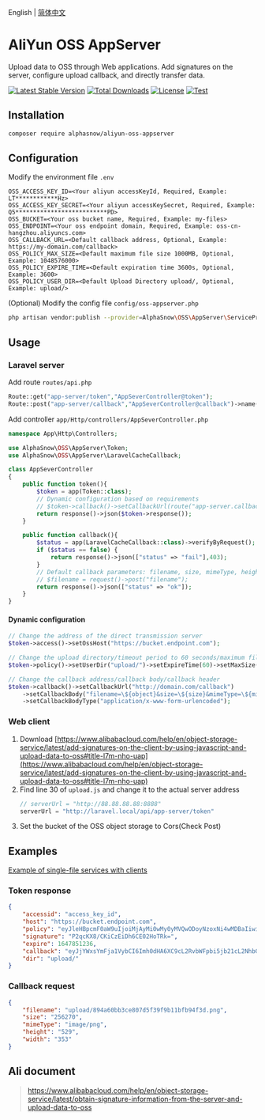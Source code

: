 English | [简体中文](README-CN.md)  

# AliYun OSS AppServer
Upload data to OSS through Web applications.
Add signatures on the server, configure upload callback, and directly transfer data.

[![Latest Stable Version](https://poser.pugx.org/alphasnow/aliyun-oss-appserver/v/stable)](https://packagist.org/packages/alphasnow/aliyun-oss-appserver)
[![Total Downloads](https://poser.pugx.org/alphasnow/aliyun-oss-appserver/downloads)](https://packagist.org/packages/alphasnow/aliyun-oss-appserver)
[![License](https://poser.pugx.org/alphasnow/aliyun-oss-appserver/license)](https://packagist.org/packages/alphasnow/aliyun-oss-appserver)
[![Test](https://github.com/alphasnow/aliyun-oss-appserver/workflows/Test/badge.svg?branch=1.x)](https://github.com/alphasnow/aliyun-oss-appserver/actions?query=branch:1.x)

## Installation
```bash
composer require alphasnow/aliyun-oss-appserver
```

## Configuration
Modify the environment file `.env`
```env
OSS_ACCESS_KEY_ID=<Your aliyun accessKeyId, Required, Example: LT************Hz>
OSS_ACCESS_KEY_SECRET=<Your aliyun accessKeySecret, Required, Example: Q5**************************PD>
OSS_BUCKET=<Your oss bucket name, Required, Example: my-files>
OSS_ENDPOINT=<Your oss endpoint domain, Required, Example: oss-cn-hangzhou.aliyuncs.com>
OSS_CALLBACK_URL=<Default callback address, Optional, Example: https://my-domain.com/callback>
OSS_POLICY_MAX_SIZE=<Default maximum file size 1000MB, Optional, Example: 1048576000>
OSS_POLICY_EXPIRE_TIME=<Default expiration time 3600s, Optional, Example: 3600>
OSS_POLICY_USER_DIR=<Default Upload Directory upload/, Optional, Example: upload/>
```

(Optional) Modify the config file `config/oss-appserver.php`
```bash
php artisan vendor:publish --provider=AlphaSnow\OSS\AppServer\ServiceProvider
```

## Usage
### Laravel server
Add route `routes/api.php`
```php
Route::get("app-server/token","AppSeverController@token");
Route::post("app-server/callback","AppSeverController@callback")->name("app-server.callback");
```
Add controller `app/Http/controllers/AppSeverController.php`
```php
namespace App\Http\Controllers;

use AlphaSnow\OSS\AppServer\Token;
use AlphaSnow\OSS\AppServer\LaravelCacheCallback;

class AppSeverController
{
    public function token(){
        $token = app(Token::class);
        // Dynamic configuration based on requirements
        // $token->callback()->setCallbackUrl(route("app-server.callback"));
        return response()->json($token->response());
    }

    public function callback(){
        $status = app(LaravelCacheCallback::class)->verifyByRequest();
        if ($status == false) {
            return response()->json(["status" => "fail"],403);
        }
        // Default callback parameters: filename, size, mimeType, height, width
        // $filename = request()->post("filename");
        return response()->json(["status" => "ok"]);
    }
}
```

#### Dynamic configuration
```php
// Change the address of the direct transmission server
$token->access()->setOssHost("https://bucket.endpoint.com");

// Change the upload directory/timeout period to 60 seconds/maximum file limit to 500 MB
$token->policy()->setUserDir("upload/")->setExpireTime(60)->setMaxSize(500*1024*1024);

// Change the callback address/callback body/callback header
$token->callback()->setCallbackUrl("http://domain.com/callback")
    ->setCallbackBody("filename=\${object}&size=\${size}&mimeType=\${mimeType}&height=\${imageInfo.height}&width=\${imageInfo.width}")
    ->setCallbackBodyType("application/x-www-form-urlencoded");
```

### Web client
1. Download [https://www.alibabacloud.com/help/en/object-storage-service/latest/add-signatures-on-the-client-by-using-javascript-and-upload-data-to-oss#title-l7m-nho-uap](https://www.alibabacloud.com/help/en/object-storage-service/latest/add-signatures-on-the-client-by-using-javascript-and-upload-data-to-oss#title-l7m-nho-uap)
2. Find line 30 of `upload.js` and change it to the actual server address
    ```js
    // serverUrl = "http://88.88.88.88:8888"
    serverUrl = "http://laravel.local/api/app-server/token"
    ```
3. Set the bucket of the OSS object storage to Cors(Check Post)

## Examples
[Example of single-file services with clients](examples)

### Token response
```json
{
    "accessid": "access_key_id",
    "host": "https://bucket.endpoint.com",
    "policy": "eyJleHBpcmF0aW9uIjoiMjAyMi0wMy0yMVQwODoyNzoxNi4wMDBaIiwiY29uZGl0aW9ucyI6W1siY29udGVudC1sZW5ndGgtcmFuZ2UiLDAsMTA0ODU3NjAwMF0sWyJzdGFydHMtd2l0aCIsIiRrZXkiLCJ1cGxvYWRcLyJdXX0=",
    "signature": "P2qcKX8/CKiCzEiDh6CE02HoTRk=",
    "expire": 1647851236,
    "callback": "eyJjYWxsYmFja1VybCI6Imh0dHA6XC9cL2RvbWFpbi5jb21cL2NhbGxiYWNrIiwiY2FsbGJhY2tCb2R5IjoiZmlsZW5hbWU9JHtvYmplY3R9JnNpemU9JHtzaXplfSZtaW1lVHlwZT0ke21pbWVUeXBlfSZoZWlnaHQ9JHtpbWFnZUluZm8uaGVpZ2h0fSZ3aWR0aD0ke2ltYWdlSW5mby53aWR0aH0iLCJjYWxsYmFja0JvZHlUeXBlIjoiYXBwbGljYXRpb25cL3gtd3d3LWZvcm0tdXJsZW5jb2RlZCJ9",
    "dir": "upload/"
}
```

### Callback request
```json
{
    "filename": "upload/894a60bb3ce807d5f39f9b11bfb94f3d.png",
    "size": "256270",
    "mimeType": "image/png",
    "height": "529",
    "width": "353"
}
```

## Ali document
> https://www.alibabacloud.com/help/en/object-storage-service/latest/obtain-signature-information-from-the-server-and-upload-data-to-oss
